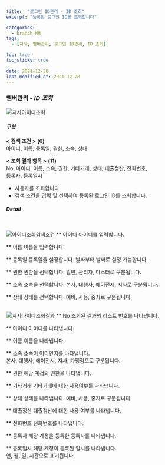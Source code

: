 ```yaml
---
title:  "로그인 ID관리 - ID 조회"
excerpt: "등록된 로그인 ID를 조회합니다"

categories:
  - branch MM
tags:
  - [지사, 멤버관리, 로그인 ID관리, ID 조회]

toc: true
toc_sticky: true
 
date: 2021-12-28
last_modified_at: 2021-12-28
---
```

### 멤버관리 - *ID 조회*
![지사아이디조회](https://user-images.githubusercontent.com/95394003/147541912-b08ce3f9-788e-4268-9c8a-3ae5b851e7df.png)

#### *구분* <br>
**< 검색 조건 >** **(6)**
<br>아이디, 이름, 등록일, 권한, 소속, 상태

**< 조회 결과 항목 >** **(11)**
<br>No, 아이디, 이름, 소속, 권한, 기타거래, 상태, 대출정산, 전화번호,<br>등록자, 등록일시


- 사용자를 조회합니다.
- 검색 조건을 입력 및 선택하여 등록된 로그인 ID를 조회합니다.

#### *Detail*
<br>

![아이디조회검색조건](https://user-images.githubusercontent.com/95394003/146885311-b63104fc-ad9a-4f81-8c9d-363fb430c48e.jpeg)
** 아이디
아이디를 입력합니다.

** 이름
이름을 입력합니다.

** 등록일
등록일을 설정합니다. 날짜부터 날짜로 설정 가능합니다.

** 권한
권한을 선택합니다. 일반, 관리자, 마스터로 구분됩니다.

** 소속
소속을 선택합니다. 본사, 대행사, 에이전시, 지사로 구분됩니다.

** 상태
상태를 선택합니다. 예비, 사용, 중지로 구분됩니다.
<br>
<br>

![지사아이디조회결과](https://user-images.githubusercontent.com/95394003/147542078-609f2bd1-06e4-41e0-b2f3-99bd1ad2bd36.png)
** No
조회된 결과의 리스트 번호를 나타냅니다.

** 아이디
아이디를 나타냅니다.

** 이름
이름을 나타냅니다.

** 소속
소속이 어디인지를 나타냅니다.<br>
본사, 대행사, 에이전시, 지사, 가맹점으로 구분됩니다.

** 권한
해당 계정의 권한을 나타냅니다.

** 기타거래
기타거래에 대한 사용여부를 나타냅니다.

** 상태
상태를 나타냅니다. 예비, 사용, 중지로 구분됩니다.

** 대출정산
대출정산에 대한 사용 여부를 나타냅니다.

** 전화번호
전화번호를 나타냅니다.

** 등록자
해당 계정을 등록한 등록자를 나타냅니다.

** 등록일시
해당 계정이 등록된 일시를 나타냅니다.<br>연, 월, 일, 시간으로 표기됩니다.